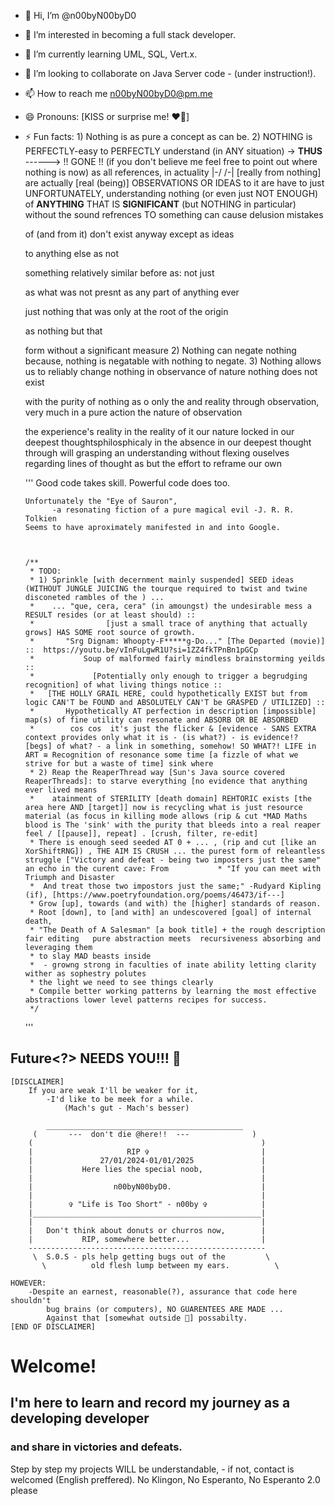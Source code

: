 - 👋 Hi, I’m @n00byN00byD0
- 👀 I’m interested in becoming a full stack developer.
- 🌱 I’m currently learning UML, SQL, Vert.x.
- 💞️ I’m looking to collaborate on Java Server code - (under instruction!).
- 📫 How to reach me n00byN00byD0@pm.me
- 😄 Pronouns: [KISS or surprise me! ❤️‍🔥]
- ⚡ Fun facts: 1) Nothing is as pure a concept as can be.
                  2) NOTHING is PERFECTLY-easy to PERFECTLY understand (in ANY situation) ->  __THUS__ ------>   !! GONE !!    (if you don't believe me feel free to point out where nothing is now) 
                     as all references, in actuality |-/ /-| [really from nothing] are actually [real (being)] OBSERVATIONS OR IDEAS to it are have to just
                UNFORTUNATELY, understanding nothing (or even just NOT ENOUGH) of __ANYTHING__ THAT IS __SIGNIFICANT__ (but NOTHING in particular) without the sound refrences TO something can cause delusion mistakes


   of (and from it) don't exist anyway except as ideas

   to anything else as not


   something relatively similar before as: not just


  as what was not presnt as any part of anything ever

  just nothing that was only at the root of the origin


  as nothing but that 

   form without a significant measure 
                  2) Nothing can negate nothing because, nothing is negatable with nothing to negate.
                  3) Nothing allows us to reliably change nothing in observance of nature nothing does not exist 

  with the purity of nothing as o only the and reality through observation, very much in a pure action the nature of observation


   the experience's reality in the reality of it our nature locked in our deepest thoughtsphilosphicaly in the absence in our deepest thought through will
  grasping an understanding without flexing ouselves
  regarding lines of thought as but the effort to reframe our own
  
  '''
      Good code takes skill.
      Powerful code does too.
      
      Unfortunately the "Eye of Sauron",
            -a resonating fiction of a pure magical evil -J. R. R. Tolkien
      Seems to have aproximately manifested in and into Google.

      
      
      /**
       * TODO:
       * 1) Sprinkle [with decernment mainly suspended] SEED ideas (WITHOUT JUNGLE JUICING the tourque required to twist and twine disconeted rambles of the ) ...
       *    ... "que, cera, cera" (in amoungst) the undesirable mess a RESULT resides (or at least should) ::
       *                [just a small trace of anything that actually grows] HAS SOME root source of growth.
       *       "Srg Dignam: Whoopty-F*****g-Do..." [The Departed (movie)]  ::  https://youtu.be/vInFuLgwR1U?si=1ZZ4fkTPnBn1pGCp
       *           Soup of malformed fairly mindless brainstorming yeilds ::
       *             [Potentially only enough to trigger a begrudging recognition] of what living things notice ::
       *   [THE HOLLY GRAIL HERE, could hypothetically EXIST but from logic CAN'T be FOUND and ABSOLUTELY CAN'T be GRASPED / UTILIZED] ::
       *       Hypothetically AT perfection in description [impossible] map(s) of fine utility can resonate and ABSORB OR BE ABSORBED 
       *        cos cos  it's just the flicker & [evidence - SANS EXTRA context provides only what it is - (is what?) - is evidence!? [begs] of what? - a link in something, somehow! SO WHAT?! LIFE in ART ≅ Recognition of resonance some time [a fizzle of what we strive for but a waste of time] sink where 
       * 2) Reap the ReaperThread way [Sun's Java source covered ReaperThreads]: to starve everything [no evidence that anything ever lived means
       *    atainment of STERILITY [death domain] REHTORIC exists [the area here AND [target]] now is recycling what is just resource material (as focus in killing mode allows (rip & cut *MAD Maths blood is The 'sink' with the purity that bleeds into a real reaper feel / [[pause]], repeat] . [crush, filter, re-edit]
       * There is enough seed seeded AT 0 + ... , (rip and cut [like an XorShiftRNG]) , THE AIM IS CRUSH ... the purest form of releantless struggle ["Victory and defeat - being two imposters just the same" an echo in the curent cave: From           * "If you can meet with Triumph and Disaster
       *  And treat those two impostors just the same;" -Rudyard Kipling (if), [https://www.poetryfoundation.org/poems/46473/if---]
       * Grow [up], towards (and with) the [higher] standards of reason.
       * Root [down], to [and with] an undescovered [goal] of internal death,
       * "The Death of A Salesman" [a book title] + the rough description fair editing   pure abstraction meets  recursiveness absorbing and leveraging them
       * to slay MAD beasts inside
       *  - growng strong in faculties of inate ability letting clarity wither as sophestry polutes
       * the light we need to see things clearly
       * Compile better working patterns by learning the most effective abstractions lower level patterns recipes for success.
       */
  '''

## Future<?> NEEDS YOU!!! 🫵

    [DISCLAIMER]
        If you are weak I'll be weaker for it,
            -I'd like to be meek for a while.
                (Mach's gut - Mach's besser)
                
            ____________________________________________
         (       ---  don't die @here!!  ---              )
        (                                                   )            
        |                     RIP ✞                         |
        |               27/01/2024-01/01/2025               |   
        |           Here lies the special noob,             |
        |                                                   |
        |                  n00byN00byD0.                    |
        |                                                   |
        |        ✞ "Life is Too Short" - n00by ✞            |
        |___________________________________________________|
        |                                                   |
        |   Don't think about donuts or churros now,        |
        |           RIP, somewhere better...                |
        -----------------------------------------------------
         \  S.0.S - pls help getting bugs out of the         \
           \          old flesh lump between my ears.          \
           
    HOWEVER:
        -Despite an earnest, reasonable(?), assurance that code here shouldn't
            bug brains (or computers), NO GUARENTEES ARE MADE ...
            Against that [somewhat outside 🤔] possabilty.
    [END OF DISCLAIMER]

# Welcome!
## I'm here to learn and record my journey as a developing developer
###     and share in victories and defeats.

Step by step my projects WILL be understandable,
    - if not, contact is welcomed (English preffered).
    No Klingon, No Esperanto, No Esperanto 2.0 please
